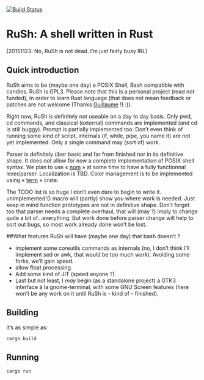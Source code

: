 [![Build Status](https://travis-ci.org/lwandrebeck/RuSh.svg?branch=master)](https://travis-ci.org/lwandrebeck/RuSh)

# RuSh: A shell written in Rust

(20151123: No, RuSh is not dead. I’m just fairly busy IRL)

## Quick introduction

RuSh aims to be (maybe one day) a POSIX Shell, Bash compatible with candies. RuSh is GPL3.
Please note that this is a personal project (read not funded), in order to learn Rust language (that does not mean feedback or patches are not welcome (Thanks [Guillaume](https://github.com/GuillaumeGomez) !) :)).

Right now, RuSh is definitely not useable on a day to day basis. Only pwd, cd commands, and classical (external) commands are implemented (and cd is still buggy). Prompt is partially implemented too. Don’t even think of running some kind of script, internals (if, while, pipe, you name it) are not yet implemented. Only a single command may (sort of) work.

Parser is definitely über basic and far from finished nor in its definitive shape. It does *not* allow for now a complete implementation of POSIX shell syntax. We plan to use « [nom](https://github.com/Geal/nom) » at some time to have a fully functionnal lexer/parser. Localization is TBD. Color management is to be implemented using « [term](https://crates.io/crates/term) » crate.

The TODO list is so huge I don’t even dare to begin to write it. unimplemented!() macro will (partly) show you where work is needed. Just keep in mind function prototypes are not in definitive shape. Don’t forget too that parser needs a complete overhaul, that will (may ?) imply to change quite a bit of…everything. But work done before parser change will help to sort out bugs, so most work already done won’t be lost.

##What features RuSh will have (maybe one day) that bash doesn’t ?

* implement some coreutils commands as internals (no, I don’t think I’ll implement sed or awk, that would be too much work). Avoiding some forks, we’ll gain speed.
* allow float processing.
* Add some kind of JIT (speed anyone ?).
* Last but not least, I *may* begin (as a standalone project) a GTK3 interface à la gnome-terminal, with some GNU Screen features (here won’t be any work on it until RuSh is - kind of - finished).

## Building

It’s as simple as:

    cargo build

## Running
    cargo run

